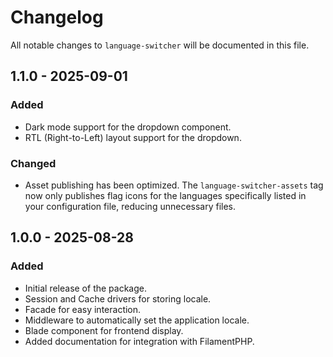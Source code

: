 # Changelog

All notable changes to `language-switcher` will be documented in this file.

## 1.1.0 - 2025-09-01

### Added
- Dark mode support for the dropdown component.
- RTL (Right-to-Left) layout support for the dropdown.

### Changed
- Asset publishing has been optimized. The `language-switcher-assets` tag now only publishes flag icons for the languages specifically listed in your configuration file, reducing unnecessary files.

## 1.0.0 - 2025-08-28

### Added

- Initial release of the package.
- Session and Cache drivers for storing locale.
- Facade for easy interaction.
- Middleware to automatically set the application locale.
- Blade component for frontend display.
- Added documentation for integration with FilamentPHP.
